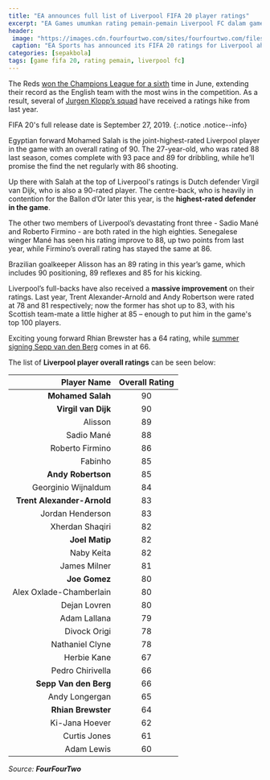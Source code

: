 ```yaml
---
title: "EA announces full list of Liverpool FIFA 20 player ratings"
excerpt: "EA Games umumkan rating pemain-pemain Liverpool FC dalam game FIFA 20"
header:
 image: "https://images.cdn.fourfourtwo.com/sites/fourfourtwo.com/files/styles/image_landscape/public/62_firmino.jpg"
 caption: "EA Sports has announced its FIFA 20 ratings for Liverpool ahead of the game’s release in a fortnight’s time."
categories: [sepakbola]
tags: [game fifa 20, rating pemain, liverpool fc]
---
```

The Reds [won the Champions League for a sixth](/sepakbola/tradisi-lama-liverpool-kembali-setelah-berhasil-juara-liga-champions/) time in June, extending their record as the English team with the most wins in the competition. As a result, several of [Jurgen Klopp’s squad](/sepakbola/liverpool-5-tahun-mendatang-tanpa-salah-mane-dan-van-dijk/) have received a ratings hike from last year.

FIFA 20's full release date is September 27, 2019.
{:.notice .notice--info}

Egyptian forward Mohamed Salah is the joint-highest-rated Liverpool player in the game with an overall rating of 90. The 27-year-old, who was rated 88 last season, comes complete with 93 pace and 89 for dribbling, while he’ll promise the find the net regularly with 86 shooting.

Up there with Salah at the top of Liverpool's ratings is Dutch defender Virgil van Dijk, who is also a 90-rated player. The centre-back, who is heavily in contention for the Ballon d’Or later this year, is the **highest-rated defender in the game**.

The other two members of Liverpool’s devastating front three - Sadio Mané and Roberto Firmino - are both rated in the high eighties. Senegalese winger Mané has seen his rating improve to 88, up two points from last year, while Firmino’s overall rating has stayed the same at 86.

Brazilian goalkeeper Alisson has an 89 rating in this year’s game, which includes 90 positioning, 89 reflexes and 85 for his kicking. 

Liverpool’s full-backs have also received a **massive improvement** on their ratings. Last year, Trent Alexander-Arnold and Andy Robertson were rated at 78 and 81 respectively; now the former has shot up to 83, with his Scottish team-mate a little higher at 85 – enough to put him in the game's top 100 players. 

Exciting young forward Rhian Brewster has a 64 rating, while [summer signing Sepp van den Berg](/sepakbola/liverpool-making-unknown-youngster-first-signing/) comes in at 66. 

The list of **Liverpool player overall ratings** can be seen below:

|Player Name|Overall Rating|
|-----------------------:|:-------------:|
|**Mohamed Salah**|90|
|**Virgil van Dijk**|90|
|Alisson|89|
|Sadio Mané|88|
|Roberto Firmino|86|
|Fabinho|85|
|**Andy Robertson**|85|
|Georginio Wijnaldum|84|
|**Trent Alexander-Arnold**|83|
|Jordan Henderson|83|
|Xherdan Shaqiri|82|
|**Joel Matip**|82|
|Naby Keita|82|
|James Milner|81|
|**Joe Gomez**|80|
|Alex Oxlade-Chamberlain|80|
|Dejan Lovren|80|
|Adam Lallana|79|
|Divock Origi|78|
|Nathaniel Clyne|78|
|Herbie Kane|67|
|Pedro Chirivella|66|
|**Sepp Van den Berg**|66|
|Andy Longergan|65|
|**Rhian Brewster**|64|
|Ki-Jana Hoever|62|
|Curtis Jones|61|
|Adam Lewis|60|


_Source: **FourFourTwo**_
